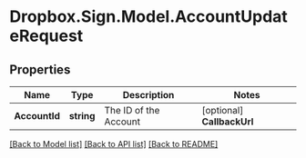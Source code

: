 # Dropbox.Sign.Model.AccountUpdateRequest

## Properties

Name | Type | Description | Notes
------------ | ------------- | ------------- | -------------
**AccountId** | **string** |  The ID of the Account  | [optional] **CallbackUrl** | **string** |  The URL that Dropbox Sign should POST events to.  | [optional] **Locale** | **string** |  The locale used in this Account. Check out the list of [supported locales](/api/reference/constants/#supported-locales) to learn more about the possible values.  | [optional] 

[[Back to Model list]](../README.md#documentation-for-models) [[Back to API list]](../README.md#documentation-for-api-endpoints) [[Back to README]](../README.md)

